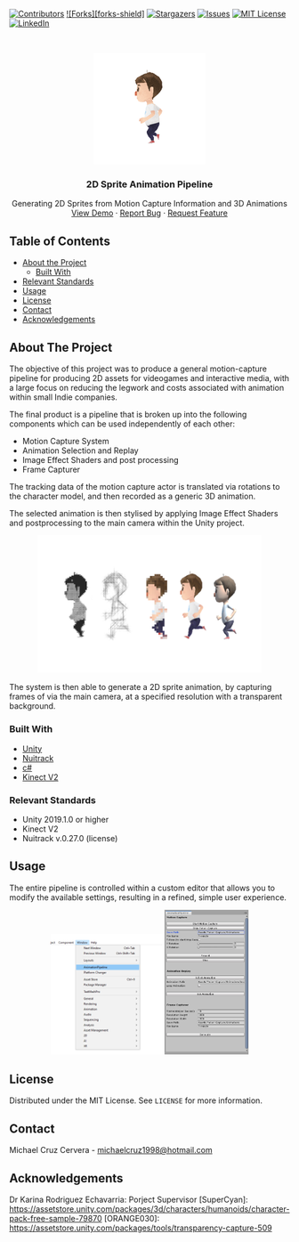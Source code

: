 [![Contributors][contributors-shield]][contributors-url]
[![Forks][forks-shield]][forks-url]
[![Stargazers][stars-shield]][stars-url]
[![Issues][issues-shield]][issues-url]
[![MIT License][license-shield]][license-url]
[![LinkedIn][linkedin-shield]][linkedin-url]



<!-- PROJECT LOGO -->
<br />
<p align="center">
  <a>
    <img src="Figures/stylized_running.gif" alt="Logo" width="200" height="200">
  </a>

  <h3 align="center">2D Sprite Animation Pipeline</h3>

  <p align="center">
    Generating 2D Sprites from Motion Capture Information and 3D Animations
    <br />
    <a href="https://github.com/michaelcruzcervera/AnimationPipeline">View Demo</a>
    ·
    <a href="https://github.com/michaelcruzcervera/AnimationPipeline/issues">Report Bug</a>
    ·
    <a href="https://github.com/michaelcruzcervera/AnimationPipeline/issues">Request Feature</a>
  </p>
</p>



<!-- TABLE OF CONTENTS -->
## Table of Contents

* [About the Project](#about-the-project)
  * [Built With](#built-with)
* [Relevant Standards](#relevant-standards)
* [Usage](#usage)
* [License](#license)
* [Contact](#contact)
* [Acknowledgements](#acknowledgements)



<!-- ABOUT THE PROJECT -->
## About The Project

The objective of this project was to produce a general motion-capture pipeline for producing 2D assets for videogames and interactive media, with a large focus on reducing the legwork and costs associated with animation within small Indie companies.

The final product is a pipeline that is broken up into the following components which can be used independently of each other:
*	Motion Capture System
*	Animation Selection and Replay
*	Image Effect Shaders and post processing
*	Frame Capturer

The tracking data of the motion capture actor is translated via rotations to the character model, and then recorded as a generic 3D animation. 


The selected animation is then stylised by applying Image Effect Shaders and postprocessing to the main camera within the Unity project.

<p align="center">
  <img src="Figures/stylised_animations.png" alt="Image Effect Shaders" width="80%" height="80%">
</p>

The system is then able to generate a 2D sprite animation, by capturing frames of via the main camera, at a specified resolution with a transparent background. 

### Built With

* [Unity](https://unity.com/)
* [Nuitrack](https://nuitrack.com/)
* [c#](https://docs.microsoft.com/en-us/dotnet/csharp/)
* [Kinect V2](https://www.microsoft.com/en-gb/download/details.aspx?id=44561)

### Relevant Standards

* Unity 2019.1.0 or higher
* Kinect V2
* Nuitrack v.0.27.0 (license)

<!-- USAGE EXAMPLES -->
## Usage

The entire pipeline is controlled within a custom editor that allows you to modify the available settings, resulting in a refined, simple user experience.

<p align="center">
  <img src="Figures/access_from_menu.png" alt="Access from menu" width="40%" height="40%">
  <img src="Figures/animation_editor.png" alt="Animation Pipeline Unity Editor" width="30%" height="30%">
</p>


<!-- LICENSE -->
## License

Distributed under the MIT License. See `LICENSE` for more information.


<!-- CONTACT -->
## Contact

Michael Cruz Cervera - michaelcruz1998@hotmail.com

<!-- ACKNOWLEDGEMENTS -->
## Acknowledgements

Dr Karina Rodriguez Echavarria: Porject Supervisor
[SuperCyan]: https://assetstore.unity.com/packages/3d/characters/humanoids/character-pack-free-sample-79870
[ORANGE030]: https://assetstore.unity.com/packages/tools/transparency-capture-509


<!-- MARKDOWN LINKS & IMAGES -->
<!-- https://www.markdownguide.org/basic-syntax/#reference-style-links -->
[contributors-shield]: https://img.shields.io/github/contributors/othneildrew/Best-README-Template.svg?style=flat-square
[contributors-url]: https://github.com/michaelcruzcervera/AnimationPipeline/graphs/contributors
[forks-url]: https://github.com/michaelcruzcervera/AnimationPipeline/network/members
[stars-shield]: https://img.shields.io/github/stars/othneildrew/Best-README-Template.svg?style=flat-square
[stars-url]: https://github.com/michaelcruzcervera/AnimationPipeline/stargazers
[issues-shield]: https://img.shields.io/github/issues/othneildrew/Best-README-Template.svg?style=flat-square
[issues-url]: https://github.com/michaelcruzcervera/AnimationPipeline/issues
[license-shield]: https://img.shields.io/github/license/othneildrew/Best-README-Template.svg?style=flat-square
[license-url]: https://github.com/michaelcruzcervera/AnimationPipeline/LICENSE.txt
[linkedin-shield]: https://img.shields.io/badge/-LinkedIn-black.svg?style=flat-square&logo=linkedin&colorB=555
[linkedin-url]: https://www.linkedin.com/in/michael-cruz-cervera/
